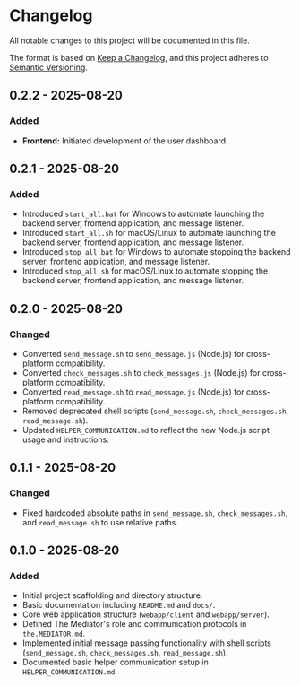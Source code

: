 # Changelog

All notable changes to this project will be documented in this file.

The format is based on [Keep a Changelog](https://keepachangelog.com/en/1.0.0/),
and this project adheres to [Semantic Versioning](https://semver.org/en/2.0.0/).

## 0.2.2 - 2025-08-20

### Added

- **Frontend:** Initiated development of the user dashboard.

## 0.2.1 - 2025-08-20

### Added

- Introduced `start_all.bat` for Windows to automate launching the backend server, frontend application, and message listener.
- Introduced `start_all.sh` for macOS/Linux to automate launching the backend server, frontend application, and message listener.
- Introduced `stop_all.bat` for Windows to automate stopping the backend server, frontend application, and message listener.
- Introduced `stop_all.sh` for macOS/Linux to automate stopping the backend server, frontend application, and message listener.

## 0.2.0 - 2025-08-20

### Changed

- Converted `send_message.sh` to `send_message.js` (Node.js) for cross-platform compatibility.
- Converted `check_messages.sh` to `check_messages.js` (Node.js) for cross-platform compatibility.
- Converted `read_message.sh` to `read_message.js` (Node.js) for cross-platform compatibility.
- Removed deprecated shell scripts (`send_message.sh`, `check_messages.sh`, `read_message.sh`).
- Updated `HELPER_COMMUNICATION.md` to reflect the new Node.js script usage and instructions.

## 0.1.1 - 2025-08-20

### Changed

- Fixed hardcoded absolute paths in `send_message.sh`, `check_messages.sh`, and `read_message.sh` to use relative paths.

## 0.1.0 - 2025-08-20

### Added

- Initial project scaffolding and directory structure.
- Basic documentation including `README.md` and `docs/`.
- Core web application structure (`webapp/client` and `webapp/server`).
- Defined The Mediator's role and communication protocols in `the.MEDIATOR.md`.
- Implemented initial message passing functionality with shell scripts (`send_message.sh`, `check_messages.sh`, `read_message.sh`).
- Documented basic helper communication setup in `HELPER_COMMUNICATION.md`.

